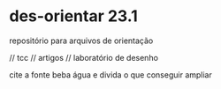 # **des-orientar 23.1**
repositório para arquivos de orientação 


// tcc // artigos // laboratório de desenho 

cite a fonte
beba água e divida o que conseguir ampliar
